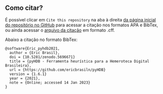 ## Como citar?

É possível clicar em `Cite this repository` na aba à direita [da página inicial do repositório no GitHub](https://github.com/ericbrasiln/pyHDB/) para acessar a citação nos formatos APA e BibTex, ou ainda acessar o [arquivo da citação](https://github.com/ericbrasiln/pyHDB/blob/main/CITATION.cff) em formato .cff.

Abaixo a citação no formato BibTex:

```
@software{Eric_pyhdb2021,
  author = {Eric Brasil},
  doi = {10.5281/zenodo.5696671}
  title = {pyHDB - Ferramenta heurística para a Hemeroteca Digital Brasileira},
  url = {https://github.com/ericbrasiln/pyHDB}
  version = {1.6.1}
  year = {2021},
  note = {Online; accessed 14 Jan 2023}
}
```
